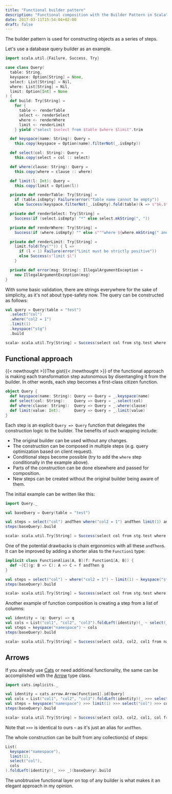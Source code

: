 ```yaml
---
title: "Functional builder pattern"
description: "Functional composition with the Builder Pattern in Scala"
date: 2017-03-11T15:54:04+02:00
draft: false
---
```


The builder pattern is used for constructing objects as a series of steps.

Let's use a database query builder as an example.

```scala
import scala.util.{Failure, Success, Try}

case class Query(
  table: String,
  keyspace: Option[String] = None,
  select: List[String] = Nil,
  where: List[String] = Nil,
  limit: Option[Int] = None
) {
  def build: Try[String] =
    for {
      table <- renderTable
      select <- renderSelect
      where <- renderWhere
      limit <- renderLimit
    } yield s"select $select from $table $where $limit".trim

  def keyspace(name: String): Query =
    this.copy(keyspace = Option(name).filterNot(_.isEmpty))

  def select(col: String): Query =
    this.copy(select = col :: select)

  def where(clause: String): Query =
    this.copy(where = clause :: where)

  def limit(l: Int): Query =
    this.copy(limit = Option(l))

  private def renderTable: Try[String] =
    if (table.isEmpty) Failure(error("Table name cannot be empty"))
    else Success(keyspace.filterNot(_.isEmpty).fold(table)(k => s"$k.$table"))

  private def renderSelect: Try[String] =
    Success(if (select.isEmpty) "*" else select.mkString(", "))

  private def renderWhere: Try[String] =
    Success(if (where.isEmpty) "" else s"""where ${where.mkString(" and ")}""")

  private def renderLimit: Try[String] =
    limit.fold(Try("")) { l =>
      if (l < 1) Failure(error("Limit must be strictly positive"))
      else Success(s"limit $l")
    }

  private def error(msg: String): IllegalArgumentException =
    new IllegalArgumentException(msg)
}
```

With some basic validation, there are strings everywhere for the sake of simplicity, as it's not about type-safety now. The query can be constructed as follows:

```scala
val query = Query(table = "test")
  .select("col")
  .where("col2 = 1")
  .limit(1)
  .keyspace("stg")
  .build

scala> scala.util.Try[String] = Success(select col from stg.test where col2 = 1 limit 1)
```

## Functional approach

{{< newthought >}}The gist{{< /newthought >}} of the functional approach is making each transformation step autonomous by disentangling it from the builder. In other words, each step becomes a first-class citizen function.

```scala
object Query {
  def keyspace(name: String): Query => Query = _.keyspace(name)
  def select(col: String):    Query => Query = _.select(col)
  def where(clause: String):  Query => Query = _.where(clause)
  def limit(value: Int):      Query => Query = _.limit(value)
}
```

Each step is an explicit `Query => Query` function that delegates the construction logic to the builder. The benefits of such wrapping include:

* The original builder can be used without any changes.
* The construction can be composed in multiple steps (e.g. query optimization based on client request).
* Conditional steps become possible (try to add the `where` step conditionally in the example above).
* Parts of the construction can be done elsewhere and passed for composition.
* New steps can be created without the original builder being aware of them.

The initial example can be written like this:

```scala
import Query._

val baseQuery = Query(table = "test")

val steps = select("col") andThen where("col2 = 1") andThen limit(1) andThen keyspace("stg")
steps(baseQuery).build

scala> scala.util.Try[String] = Success(select col from stg.test where col2 = 1 limit 1)
```

One of the potential drawbacks is chain ergonomics with all these `andThen`s. It can be improved by adding a shorter alias to the `Function1` type:

```scala
implicit class FunctionAlias[A, B](f: Function1[A, B]) {
  def ~[C](g: B => C): A => C = f andThen g
}

val steps = select("col") ~ where("col2 = 1") ~ limit(1) ~ keyspace("stg")
steps(baseQuery).build

scala> scala.util.Try[String] = Success(select col from stg.test where col2 = 1 limit 1)
```

Another example of function composition is creating a step from a list of columns:

```scala
val identity = (q: Query) => q
val cols = List("col1", "col2", "col3").foldLeft(identity)(_ ~ select(_))
val steps = keyspace("namespace") ~ cols
steps(baseQuery).build

scala> scala.util.Try[String] = Success(select col3, col2, col1 from namespace.test)
```

## Arrows

If you already use [Cats](https://typelevel.org/cats) or need additional functionality, the same can be accomplished with the [Arrow](https://typelevel.org/cats/typeclasses/arrow.html) type class.

```scala
import cats.implicits._

val identity = cats.arrow.Arrow[Function1].id[Query]
val cols = List("col1", "col2", "col3").foldLeft(identity)(_ >>> select(_))
val steps = keyspace("namespace") >>> limit(1) >>> select("col") >>> cols
steps(baseQuery).build

scala> scala.util.Try[String] = Success(select col3, col2, col1, col from namespace.test  limit 1)
```

Note that `>>>` is identical to ours `~` as it's just an alias for `andThen`.

The whole construction can be built from any collection(s) of steps:

```scala
List(
  keyspace("namespace"),
  limit(1),
  select("col"),
  cols
).foldLeft(identity)(_ >>> _)(baseQuery).build
```

The unobtrusive functional layer on top of any builder is what makes it an elegant approach in my opinion.
